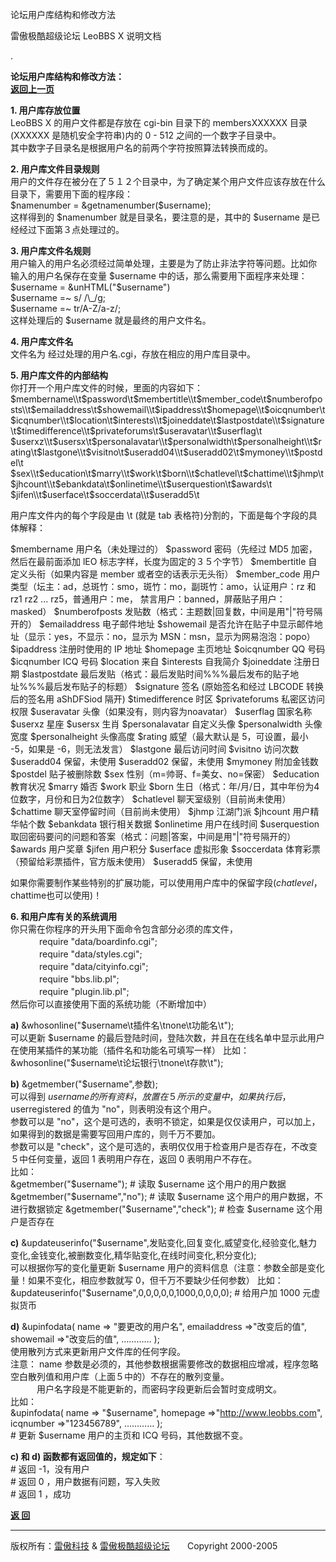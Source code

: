 论坛用户库结构和修改方法 

雷傲极酷超级论坛 LeoBBS X 说明文档

.

  
**论坛用户库结构和修改方法：**　　　　　　　　　　　　　　　　　　　　　　　　　　　　　　　　　　　　　　　　　　[**返回上一页**](leobbs.md)  
  
**1\. 用户库存放位置**  
LeoBBS X 的用户文件都是存放在 cgi-bin 目录下的 membersXXXXXX 目录(XXXXXX 是随机安全字符串)内的 0 - 512 之间的一个数字子目录中。  
其中数字子目录名是根据用户名的前两个字符按照算法转换而成的。  
  
**2\. 用户库文件目录规则**  
用户的文件存在被分在了５１２个目录中，为了确定某个用户文件应该存放在什么目录下，需要用下面的程序段：  
$namenumber = &getnamenumber($username);  
这样得到的 $namenumber 就是目录名，要注意的是，其中的 $username 是已经经过下面第３点处理过的。  
  
**3\. 用户库文件名规则**  
用户输入的用户名必须经过简单处理，主要是为了防止非法字符等问题。比如你  
输入的用户名保存在变量 $username 中的话，那么需要用下面程序来处理：  
$username = &unHTML("$username")  
$username =~ s/ /\\\_/g;  
$username =~ tr/A-Z/a-z/;  
这样处理后的 $username 就是最终的用户文件名。  
  
**4\. 用户库文件名**  
文件名为 经过处理的用户名.cgi，存放在相应的用户库目录中。  
  
**5\. 用户库文件的内部结构**  
你打开一个用户库文件的时候，里面的内容如下：  
$membername\\t$password\\t$membertitle\\t$member_code\\t$numberofposts\\t$emailaddress\\t$showemail\\t$ipaddress\\t$homepage\\t$oicqnumber\\t  
$icqnumber\\t$location\\t$interests\\t$joineddate\\t$lastpostdate\\t$signature\\t$timedifference\\t$privateforums\\t$useravatar\\t$userflag\\t  
$userxz\\t$usersx\\t$personalavatar\\t$personalwidth\\t$personalheight\\t$rating\\t$lastgone\\t$visitno\\t$useradd04\\t$useradd02\\t$mymoney\\t$postdel\\t  
$sex\\t$education\\t$marry\\t$work\\t$born\\t$chatlevel\\t$chattime\\t$jhmp\\t$jhcount\\t$ebankdata\\t$onlinetime\\t$userquestion\\t$awards\\t  
$jifen\\t$userface\\t$soccerdata\\t$useradd5\\t  
  
用户库文件内的每个字段是由 \\t (就是 tab 表格符)分割的，下面是每个字段的具体解释：

$membername     用户名（未处理过的）
$password       密码（先经过 MD5 加密，然后在最前面添加 lEO 标志字样，长度为固定的３５个字节）
$membertitle    自定义头衔（如果内容是 member 或者空的话表示无头衔）
$member_code     用户类型（坛主：ad，总斑竹：smo，斑竹：mo，副斑竹：amo，认证用户：rz 和 rz1 rz2 ... rz5，普通用户：me，
                禁言用户：banned，屏蔽贴子用户：masked）
$numberofposts  发贴数（格式：主题数|回复数，中间是用"|"符号隔开的）
$emailaddress   电子邮件地址
$showemail      是否允许在贴子中显示邮件地址（显示：yes，不显示：no，显示为 MSN：msn，显示为网易泡泡：popo）
$ipaddress      注册时使用的 IP 地址
$homepage       主页地址
$oicqnumber     QQ 号码
$icqnumber      ICQ 号码
$location       来自
$interests      自我简介
$joineddate     注册日期
$lastpostdate   最后发贴（格式：最后发贴时间%%%最后发布的贴子地址%%%最后发布贴子的标题）
$signature      签名 (原始签名和经过 LBCODE 转换后的签名用 aShDFSiod 隔开)
$timedifference 时区
$privateforums  私密区访问权限
$useravatar     头像（如果没有，则内容为noavatar）
$userflag       国家名称
$userxz         星座
$usersx         生肖
$personalavatar 自定义头像
$personalwidth  头像宽度
$personalheight 头像高度
$rating         威望（最大默认是 5，可设置，最小 -5，如果是 -6，则无法发言）
$lastgone       最后访问时间
$visitno        访问次数
$useradd04      保留，未使用
$useradd02      保留，未使用
$mymoney        附加金钱数
$postdel        贴子被删除数
$sex            性别（m=帅哥、f=美女、no=保密）
$education      教育状况
$marry          婚否
$work           职业
$born           生日（格式：年/月/日，其中年份为4位数字，月份和日为2位数字）
$chatlevel      聊天室级别（目前尚未使用）
$chattime       聊天室停留时间（目前尚未使用）
$jhmp           江湖门派
$jhcount        用户精华帖个数
$ebankdata      银行相关数据
$onlinetime     用户在线时间
$userquestion   取回密码要问的问题和答案（格式：问题|答案，中间是用"|"符号隔开的）
$awards         用户奖章
$jifen          用户积分
$userface       虚拟形象
$soccerdata     体育彩票（预留给彩票插件，官方版未使用）
$useradd5       保留，未使用

如果你需要制作某些特别的扩展功能，可以使用用户库中的保留字段($chatlevel，$chattime也可以使用)！  
  
  
**6\. 和用户库有关的系统调用**  
你只需在你程序的开头用下面命令包含部分必须的库文件，  
　　　 require "data/boardinfo.cgi";  
　　　 require "data/styles.cgi";  
　　　 require "data/cityinfo.cgi";  
　　　 require "bbs.lib.pl";  
　　　 require "plugin.lib.pl";  
然后你可以直接使用下面的系统功能（不断增加中）  
  
**a)** &whosonline("$username\\t插件名\\tnone\\t功能名\\t");  
可以更新 $username 的最后登陆时间，登陆次数，并且在在线名单中显示此用户在使用某插件的某功能（插件名和功能名可填写一样）  
比如：  
&whosonline("$username\\t论坛银行\\tnone\\t存款\\t");  
  
**b)** &getmember("$username",参数);  
可以得到 $username 的所有资料，放置在５所示的变量中，如果执行后，$userregistered 的值为 "no"，则表明没有这个用户。  
参数可以是 "no"，这个是可选的，表明不锁定，如果是仅仅读用户，可以加上，如果得到的数据是需要写回用户库的，则千万不要加。  
参数可以是 "check"，这个是可选的，表明仅仅用于检查用户是否存在，不改变５中任何变量，返回 1 表明用户存在，返回 0 表明用户不存在。  
比如：  
&getmember("$username"); # 读取 $username 这个用户的用户数据  
&getmember("$username","no"); # 读取 $username 这个用户的用户数据，不进行数据锁定  
&getmember("$username","check"); # 检查 $username 这个用户是否存在  
  
**c)** &updateuserinfo("$username",发贴变化,回复变化,威望变化,经验变化,魅力变化,金钱变化,被删数变化,精华贴变化,在线时间变化,积分变化);  
可以根据你写的变化量更新 $username 用户的资料信息（注意：参数全部是变化量！如果不变化，相应参数就写 0，但千万不要缺少任何参数）  
比如：  
&updateuserinfo("$username",0,0,0,0,0,1000,0,0,0,0); # 给用户加 1000 元虚拟货币  
  
**d)** &upinfodata( name => "要更改的用户名", emailaddress =>"改变后的值", showemail =>"改变后的值", ………… );  
使用散列方式来更新用户文件库的任何字段。  
注意： name 参数是必须的，其他参数根据需要修改的数据相应增减，程序忽略空白散列值和用户库（上面５中的）不存在的散列变量。  
　　　用户名字段是不能更新的，而密码字段更新后会暂时变成明文。  
比如：  
&upinfodata( name => "$username", homepage =>"http://www.leobbs.com", icqnumber =>"123456789", ………… );  
\# 更新 $username 用户的主页和 ICQ 号码，其他数据不变。  
  
**c) 和 d) 函数都有返回值的，规定如下**：  
\# 返回 -1，没有用户  
\# 返回 0 ，用户数据有问题，写入失败  
\# 返回 1 ，成功  
  

[**返 回**](leobbs.md)

  
  

* * *

版权所有：[雷傲科技](http://www.leobbs.com) & [雷傲极酷超级论坛](http://bbs.leobbs.com)　　Copyright 2000-2005